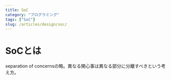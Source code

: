 ```yaml
---
title: SoC
category: "プログラミング"
tags: ["SoC"]
slug: /articles/design/soc/
---
```



# SoCとは
separation of concernsの略。異なる関心事は異なる部分に分離すべきという考え方。

